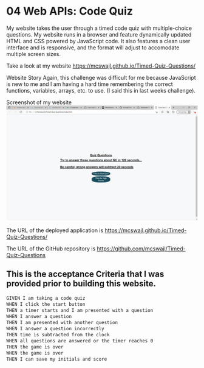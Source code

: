 # 04 Web APIs: Code Quiz

My website takes the user through a timed code quiz with multiple-choice questions. My website runs in  a browser and feature dynamically updated HTML and CSS powered by JavaScript code. It also features a clean user interface and is responsive, and the format will adjust to accomodate multiple screen sizes.

Take a look at my website https://mcswajl.github.io/Timed-Quiz-Questions/

Website Story
Again, this challenge was difficult for me because JavaScript is new to me and I am 
having a hard time remembering the correct functions, variables, arrays, etc. to use. (I said this in last weeks challenge). 


Screenshot of my website
![Screenshot](./assets/images/screenshot.jpg)

The URL of the deployed application is https://mcswajl.github.io/Timed-Quiz-Questions/

The URL of the GitHub repository is https://github.com/mcswajl/Timed-Quiz-Questions

## This is the acceptance Criteria that I was provided prior to building this website.

```
GIVEN I am taking a code quiz
WHEN I click the start button
THEN a timer starts and I am presented with a question
WHEN I answer a question
THEN I am presented with another question
WHEN I answer a question incorrectly
THEN time is subtracted from the clock
WHEN all questions are answered or the timer reaches 0
THEN the game is over
WHEN the game is over
THEN I can save my initials and score
```

